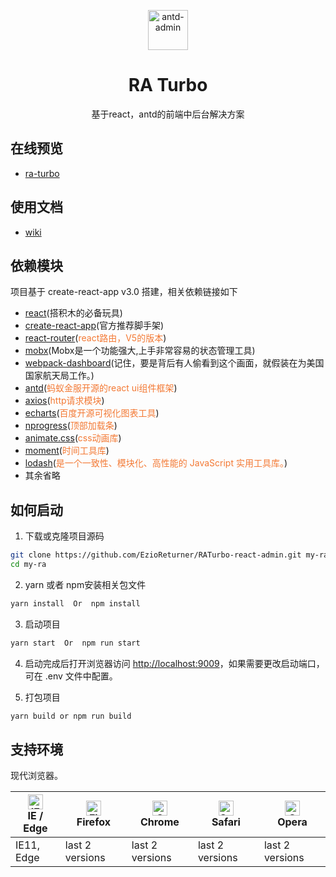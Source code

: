 <p align="center">
  <a href="https://github.com/EzioReturner/ra-turbo">
    <img alt="antd-admin" height="64" src="./media/favicon.ico">
  </a>
</p>

<h1 align="center">RA Turbo</h1>

<div align="center">
  基于react，antd的前端中后台解决方案
</div>

## 在线预览

- [ra-turbo](http://ra-turbo.leanapp.cn)

## 使用文档

- [wiki](https://ezioreturner.github.io/RATurbo-react-admin/#/)

## 依赖模块

项目基于 create-react-app v3.0 搭建，相关依赖链接如下

- [react](https://facebook.github.io/react/)(搭积木的必备玩具)
- [create-react-app](https://github.com/facebook/create-react-app)(官方推荐脚手架)
- [react-router](https://react-guide.github.io/react-router-cn/)(<span style="color: rgb(243,121,52);">react路由，V5的版本</span>)
- [mobx](https://github.com/mobxjs/mobx)(Mobx是一个功能强大,上手非常容易的状态管理工具)
- [webpack-dashboard](https://github.com/FormidableLabs/webpack-dashboard)(记住，要是背后有人偷看到这个画面，就假装在为美国国家航天局工作。)
- [antd](https://ant.design/index-cn)(<span style="color: rgb(243,121,52);">蚂蚁金服开源的react ui组件框架</span>)
- [axios](https://github.com/mzabriskie/axios)(<span style="color: rgb(243,121,52);">http请求模块</span>)
- [echarts](https://github.com/apache/incubator-echarts)(<span style="color: rgb(243,121,52);">百度开源可视化图表工具</span>)
- [nprogress](https://github.com/rstacruz/nprogress)(<span style="color: rgb(243,121,52);">顶部加载条</span>)
- [animate.css](https://daneden.github.io/animate.css/)(<span style="color: rgb(243,121,52);">css动画库</span>)
- [moment](http://momentjs.cn/)(<span style="color: rgb(243,121,52);">时间工具库</span>)
- [lodash](https://www.lodashjs.com/)(<span style="color: rgb(243,121,52);">是一个一致性、模块化、高性能的 JavaScript 实用工具库。</span>)
- 其余省略

## 如何启动

1. 下载或克隆项目源码

```bash
git clone https://github.com/EzioReturner/RATurbo-react-admin.git my-ra
cd my-ra
```

2. yarn 或者 npm安装相关包文件

```bash
yarn install  Or  npm install
```

3. 启动项目

```bash
yarn start  Or  npm run start
```

4. 启动完成后打开浏览器访问 [http://localhost:9009](http://localhost:9009)，如果需要更改启动端口，可在 .env 文件中配置。

5. 打包项目

```bash
yarn build or npm run build
```

## 支持环境

现代浏览器。

| [<img src="https://raw.githubusercontent.com/alrra/browser-logos/master/src/edge/edge_48x48.png" alt="IE / Edge" width="24px" height="24px" />](http://godban.github.io/browsers-support-badges/)</br>IE / Edge | [<img src="https://raw.githubusercontent.com/alrra/browser-logos/master/src/firefox/firefox_48x48.png" alt="Firefox" width="24px" height="24px" />](http://godban.github.io/browsers-support-badges/)</br>Firefox | [<img src="https://raw.githubusercontent.com/alrra/browser-logos/master/src/chrome/chrome_48x48.png" alt="Chrome" width="24px" height="24px" />](http://godban.github.io/browsers-support-badges/)</br>Chrome | [<img src="https://raw.githubusercontent.com/alrra/browser-logos/master/src/safari/safari_48x48.png" alt="Safari" width="24px" height="24px" />](http://godban.github.io/browsers-support-badges/)</br>Safari | [<img src="https://raw.githubusercontent.com/alrra/browser-logos/master/src/opera/opera_48x48.png" alt="Opera" width="24px" height="24px" />](http://godban.github.io/browsers-support-badges/)</br>Opera |
| --------- | --------- | --------- | --------- | --------- | 
|IE11, Edge| last 2 versions| last 2 versions| last 2 versions| last 2 versions
